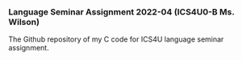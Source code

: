 ### Language Seminar Assignment 2022-04 (ICS4U0-B Ms. Wilson)
The Github repository of my C code for ICS4U language seminar assignment.
